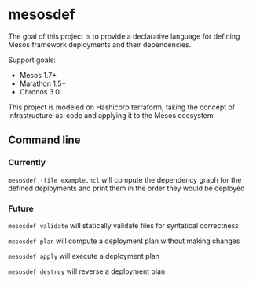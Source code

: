 # mesosdef

The goal of this project is to provide a declarative language for defining
Mesos framework deployments and their dependencies.

Support goals:
- Mesos 1.7+
- Marathon 1.5+
- Chronos 3.0

This project is modeled on Hashicorp terraform, taking the concept of
infrastructure-as-code and applying it to the Mesos ecosystem.

## Command line

### Currently

`mesosdef -file example.hcl` will compute the dependency graph for the defined
deployments and print them in the order they would be deployed

### Future

`mesosdef validate` will statically validate files for syntatical correctness

`mesosdef plan` will compute a deployment plan without making changes

`mesosdef apply` will execute a deployment plan

`mesosdef destroy` will reverse a deployment plan
